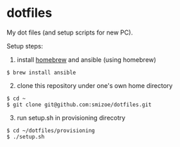 dotfiles
========

My dot files (and setup scripts for new PC).

Setup steps:

1. install [homebrew](http://brew.sh/) and ansible (using homebrew)
```
$ brew install ansible
```
2. clone this repository under one's own home directory
```
$ cd ~
$ git clone git@github.com:smizoe/dotfiles.git
```
3. run setup.sh in provisioning direcotry
```
$ cd ~/dotfiles/provisioning
$ ./setup.sh
```
